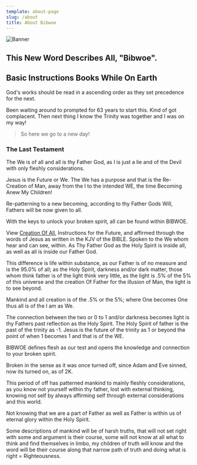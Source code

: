 ```yaml
---
template: about-page
slug: /about
title: About Bibwoe
---
```


![Banner](/assets/creation-header.jpg)

## This New Word Describes All, "Bibwoe".

## Basic Instructions Books While On Earth

God's works should be read in a ascending order as they set precedence for the next.

Been waiting around to prompted for 63 years to start this. Kind of got complacent. Then next thing I know the Trinity was together and I was on my way! 

> So here we go to a new day!

### The Last Testament

The We is of all and all is thy Father God, as I is just a lie and of the Devil with only fleshly considerations.

Jesus is the Future or We. The We has a purpose and that is the Re-Creation of Man, away from the I to the intended WE, the time Becoming Anew My Children!

Re-patterning to a new becoming, according to thy Father Gods Will, Fathers will be now given to all. 

With the keys to unlock your broken spirit, all can be found within BIBWOE.

View [Creation Of All](https://bibwoe.com/posts/creation-of-all), Instructions for the Future, and affirmed through the words of Jesus as written in the KJV of the BIBLE. Spoken to the We whom hear and can see, within. As Thy Father God as the Holy Spirit is inside all, as well as all is inside our Father God.

This difference is life within substance, as our Father is of no measure and is the 95.0% of all; as the Holy Spirit, darkness and/or dark matter, those whom think father is of the light think very little, as the light is .5% of the 5% of this universe and the creation Of Father for the illusion of Man, the light is to see beyond. 

Mankind and all creation is of the .5% or the 5%; where One becomes One thus all is of the I am as We. 

The connection between the two or 0 to 1 and/or darkness becomes light is thy Fathers past reflection as the Holy Spirit. The Holy Spirit of father is the past of the trinity as -1. Jesus is the future of the trinity as 1 or beyond the point of when 1 becomes 1 and that is of the WE.

BIBWOE defines flesh as our test and opens the knowledge and connection to your broken spirit.

Broken in the sense as it was once turned off, since Adam and Eve sinned, now its turned on, as of 2K. 

This period of off has patterned mankind to mainly fleshly considerations, as you know not yourself within thy father, lost with external thinking, knowing not self by always affirming self through external considerations and this world. 

Not knowing that we are a part of Father as well as Father is within us of eternal glory within the Holy Spirit.

Some descriptions of mankind will be of harsh truths, that will not set right with some and argument is their course, some will not know at all what to think and find themselves in limbo, my children of truth will know and the word will be their course along that narrow path of truth and doing what is right = Righteousness.

